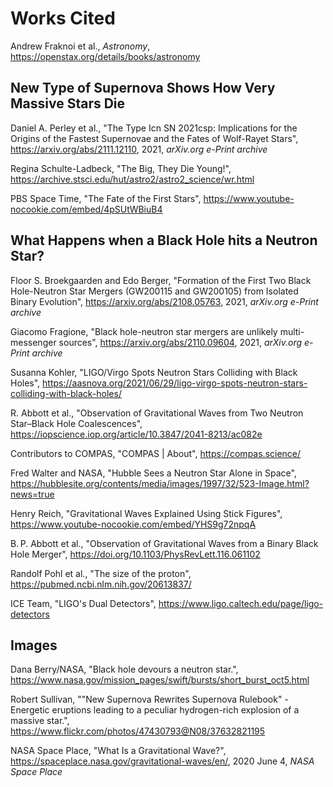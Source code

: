 # Works Cited

Andrew Fraknoi et al., *Astronomy*, <https://openstax.org/details/books/astronomy>  

## New Type of Supernova Shows How Very Massive Stars Die

Daniel A. Perley et al., "The Type Icn SN 2021csp: Implications for the Origins of the Fastest Supernovae and the Fates of Wolf-Rayet Stars", <https://arxiv.org/abs/2111.12110>, 2021, *arXiv.org e-Print archive*

Regina Schulte-Ladbeck, "The Big, They Die Young!", <https://archive.stsci.edu/hut/astro2/astro2_science/wr.html>

PBS Space Time, "The Fate of the First Stars", <https://www.youtube-nocookie.com/embed/4pSUtWBiuB4>

## What Happens when a Black Hole hits a Neutron Star?

Floor S. Broekgaarden and Edo Berger, "Formation of the First Two Black Hole-Neutron Star Mergers (GW200115 and GW200105) from Isolated Binary Evolution", <https://arxiv.org/abs/2108.05763>, 2021, *arXiv.org e-Print archive*

Giacomo Fragione, "Black hole-neutron star mergers are unlikely multi-messenger sources", <https://arxiv.org/abs/2110.09604>, 2021, *arXiv.org e-Print archive*

Susanna Kohler, "LIGO/Virgo Spots Neutron Stars Colliding with Black Holes", <https://aasnova.org/2021/06/29/ligo-virgo-spots-neutron-stars-colliding-with-black-holes/>

R. Abbott et al., "Observation of Gravitational Waves from Two Neutron Star–Black Hole Coalescences", <https://iopscience.iop.org/article/10.3847/2041-8213/ac082e>

Contributors to COMPAS, "COMPAS \| About", <https://compas.science/>

Fred Walter and NASA, "Hubble Sees a Neutron Star Alone in Space", <https://hubblesite.org/contents/media/images/1997/32/523-Image.html?news=true>

Henry Reich, "Gravitational Waves Explained Using Stick Figures", <https://www.youtube-nocookie.com/embed/YHS9g72npqA>

B. P. Abbott et al., "Observation of Gravitational Waves from a Binary Black Hole Merger", <https://doi.org/10.1103/PhysRevLett.116.061102>

Randolf Pohl et al., "The size of the proton", <https://pubmed.ncbi.nlm.nih.gov/20613837/>

ICE Team, "LIGO's Dual Detectors", <https://www.ligo.caltech.edu/page/ligo-detectors>

## Images

Dana Berry/NASA, "Black hole devours a neutron star.", <https://www.nasa.gov/mission_pages/swift/bursts/short_burst_oct5.html>

Robert Sullivan, ""New Supernova Rewrites Supernova Rulebook" - Energetic eruptions leading to a peculiar hydrogen-rich explosion of a massive star.", <https://www.flickr.com/photos/47430793@N08/37632821195>

NASA Space Place, "What Is a Gravitational Wave?", <https://spaceplace.nasa.gov/gravitational-waves/en/>, 2020 June 4, *NASA Space Place*
